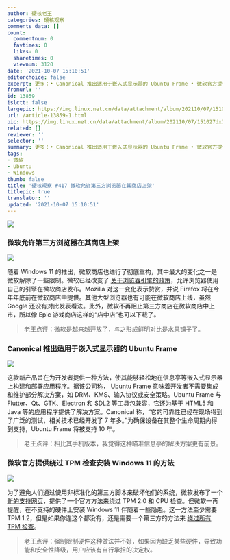 ```yaml
---
author: 硬核老王
categories: 硬核观察
comments_data: []
count:
  commentnum: 0
  favtimes: 0
  likes: 0
  sharetimes: 0
  viewnum: 3120
date: '2021-10-07 15:10:51'
editorchoice: false
excerpt: 更多：• Canonical 推出适用于嵌入式显示器的 Ubuntu Frame • 微软官方提供绕过 TPM 检查安装 Windows 11 的方法
fromurl: ''
id: 13859
islctt: false
largepic: https://img.linux.net.cn/data/attachment/album/202110/07/151027dx7rgnexjenrmtpm.jpg
url: /article-13859-1.html
pic: https://img.linux.net.cn/data/attachment/album/202110/07/151027dx7rgnexjenrmtpm.jpg.thumb.jpg
related: []
reviewer: ''
selector: ''
summary: 更多：• Canonical 推出适用于嵌入式显示器的 Ubuntu Frame • 微软官方提供绕过 TPM 检查安装 Windows 11 的方法
tags:
- 微软
- Ubuntu
- Windows
thumb: false
title: '硬核观察 #417 微软允许第三方浏览器在其商店上架'
titlepic: true
translator: ''
updated: '2021-10-07 15:10:51'
---
```


![](https://img.linux.net.cn/data/attachment/album/202110/07/151027dx7rgnexjenrmtpm.jpg)


### 微软允许第三方浏览器在其商店上架


![](https://img.linux.net.cn/data/attachment/album/202110/07/150703znt59lgc5mhz0cm8.jpg)


随着 Windows 11 的推出，微软商店也进行了彻底重构，其中最大的变化之一是微软解除了一些限制。微软已经改变了 [关于浏览器引擎的政策](https://news.softpedia.com/news/mozilla-firefox-to-launch-in-the-windows-11-store-534163.shtml)，允许浏览器使用自己的引擎在微软商店发布。Mozilla 对这一变化表示赞赏，并说 Firefox 将在今年年底前在微软商店中提供。其他大型浏览器也有可能在微软商店上线，虽然 Google 还没有对此发表看法。此外，微软不再阻止第三方商店在微软商店中上市，所以像 Epic 游戏商店这样的“店中店”也可以下载了。



> 
> 老王点评：微软是越来越开放了，与之形成鲜明对比是水果铺子了。
> 
> 
> 


### Canonical 推出适用于嵌入式显示器的 Ubuntu Frame


![](https://img.linux.net.cn/data/attachment/album/202110/07/150738n2mm03irqyeihmhh.jpg)


这款新产品旨在为开发者提供一种方法，使其能够轻松地在信息亭等嵌入式显示器上构建和部署应用程序。[据该公司称](https://ubuntu.com/blog/canonical-launches-ubuntu-frame-the-foundation-for-embedded-displays)， Ubuntu Frame 意味着开发者不需要集成和维护部分解决方案，如 DRM、KMS、输入协议或安全策略。Ubuntu Frame 与 Flutter、Qt、GTK、Electron 和 SDL2 等工具包兼容，它还为基于 HTML5 和 Java 等的应用程序提供了解决方案。Canonical 称，“它的可靠性已经在现场得到了广泛的测试，相关技术已经开发了 7 年多。”为确保设备在其整个生命周期内得到支持，Ubuntu Frame 将被支持 10 年。



> 
> 老王点评：相比其手机版本，我觉得这种瞄准信息亭的解决方案更有前景。
> 
> 
> 


### 微软官方提供绕过 TPM 检查安装 Windows 11 的方法


![](https://img.linux.net.cn/data/attachment/album/202110/07/151037wapj4vo74kojke3h.jpg)


为了避免人们通过使用非标准化的第三方脚本来破坏他们的系统，微软发布了一个 [新的支持网页](https://support.microsoft.com/en-us/windows/ways-to-install-windows-11-e0edbbfb-cfc5-4011-868b-2ce77ac7c70e)，提供了一个官方方法来绕过 TPM 2.0 和 CPU 检查。但微软一再提醒，在不支持的硬件上安装 Windows 11 伴随着一些隐患。这一方法至少需要 TPM 1.2，但是如果你连这个都没有，还是需要一个第三方的方法来 [绕过所有 TPM 检查](https://gist.github.com/AveYo/c74dc774a8fb81a332b5d65613187b15)。



> 
> 老王点评：强制限制硬件这种做法并不好，如果因为缺乏某些硬件，导致功能和安全性降级，用户应该有自行承担的决定权。
> 
> 
>